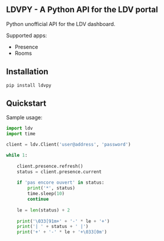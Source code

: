 ## LDVPY - A Python API for the LDV portal

Python unofficial API for the LDV dashboard.

Supported apps:
- Presence
- Rooms

## Installation

```
pip install ldvpy
```

## Quickstart

Sample usage:
```py
import ldv
import time

client = ldv.Client('user@address', 'password')

while 1:
    
    client.presence.refresh()
    status = client.presence.current
    
    if 'pas encore ouvert' in status:
        print('*', status)
        time.sleep(10)
        continue
    
    le = len(status) + 2
    
    print('\033[91m+' + '-' * le + '+')
    print('| ' + status + ' |')
    print('+' + '-' * le + '+\033[0m')
```
